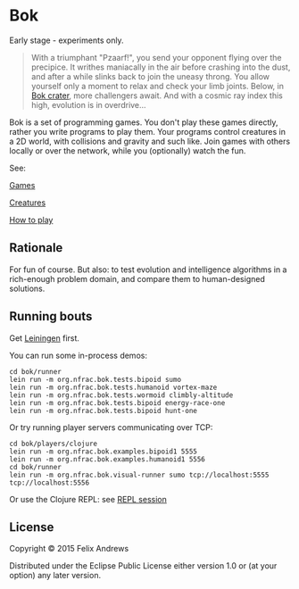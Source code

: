 # Bok

Early stage - experiments only.

> With a triumphant "Pzaarf!", you send your opponent flying over the
> precipice. It writhes maniacally in the air before crashing into the
> dust, and after a while slinks back to join the uneasy throng. You
> allow yourself only a moment to relax and check your limb joints.
> Below, in [Bok
> crater](http://en.wikipedia.org/wiki/Bok_%28Martian_crater%29), more
> challengers await. And with a cosmic ray index this high, evolution is
> in overdrive...

Bok is a set of programming games. You don't play these games
directly, rather you write programs to play them. Your programs
control creatures in a 2D world, with collisions and gravity and such
like. Join games with others locally or over the network, while you
(optionally) watch the fun.

See:

[Games](https://github.com/floybix/bok/wiki/Games)

[Creatures](https://github.com/floybix/bok/wiki/Creatures)

[How to play](https://github.com/floybix/bok/wiki/How-to-play)


## Rationale

For fun of course. But also: to test evolution and intelligence
algorithms in a rich-enough problem domain, and compare them to
human-designed solutions.


## Running bouts

Get [Leiningen](http://leiningen.org/) first.

You can run some in-process demos:

```
cd bok/runner
lein run -m org.nfrac.bok.tests.bipoid sumo
lein run -m org.nfrac.bok.tests.humanoid vortex-maze
lein run -m org.nfrac.bok.tests.wormoid climbly-altitude
lein run -m org.nfrac.bok.tests.bipoid energy-race-one
lein run -m org.nfrac.bok.tests.bipoid hunt-one
```

Or try running player servers communicating over TCP:

```
cd bok/players/clojure
lein run -m org.nfrac.bok.examples.bipoid1 5555
lein run -m org.nfrac.bok.examples.humanoid1 5556
cd bok/runner
lein run -m org.nfrac.bok.visual-runner sumo tcp://localhost:5555 tcp://localhost:5556
```

Or use the Clojure REPL: see
[REPL session](https://github.com/floybix/bok/wiki/REPL-session)


## License

Copyright © 2015 Felix Andrews

Distributed under the Eclipse Public License either version 1.0 or (at
your option) any later version.
